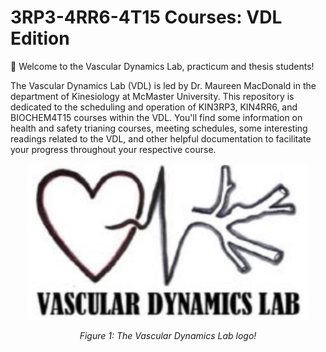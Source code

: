 

# 3RP3-4RR6-4T15 Courses: VDL Edition

👋 Welcome to the Vascular Dynamics Lab, practicum and thesis students! 

The Vascular Dynamics Lab (VDL) is led by Dr. Maureen MacDonald in the department of Kinesiology at McMaster University. This repository is dedicated to the scheduling and operation of KIN3RP3, KIN4RR6, and BIOCHEM4T15 courses within the VDL. You'll find some information on health and safety trianing courses, meeting schedules, some interesting readings related to the VDL, and other helpful documentation to facilitate your progress throughout your respective course.

<p align="center">
  <img src="https://github.com/jcherubini/3RP3-4RR6-4T15/blob/main/Figures/VDLlogo.png" width="450" height="250">
</p>
<p align="center">
  <em>Figure 1: The Vascular Dynamics Lab logo!</em>
</p>
